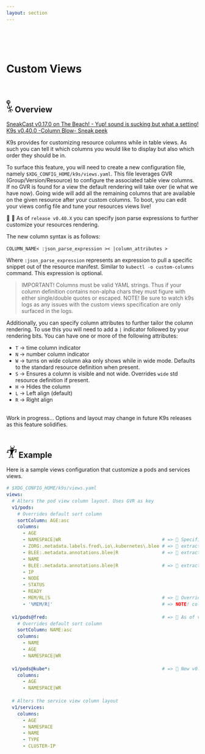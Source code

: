```yaml
---
layout: section
---
```


<i class="icon fas fa-columns fa-7x"></i>


<br/>
<br/>
<br/>

# Custom Views

<br/>

## <img src="/assets/sections/overview.png" width="auto" height="32"/> Overview

[SneakCast v0.17.0 on The Beach! - Yup! sound is sucking but what a setting!](https://youtu.be/7S33CNLAofk)
[K9s v0.40.0 -Column Blow- Sneak peek](https://youtu.be/iy6RDozAM4A)

K9s provides for customizing resource columns while in table views. As such you can tell it which columns you would like to display but also which order they should be in.

To surface this feature, you will need to create a new configuration file, namely `$XDG_CONFIG_HOME/k9s/views.yaml`. This file leverages GVR (Group/Version/Resource) to configure the associated table view columns. If no GVR is found for a view the default rendering will take over (ie what we have now). Going wide will add all the remaining columns that are available on the given resource after your custom columns. To boot, you can edit your views config file and tune your resources views live!

📢 🎉 As of `release v0.40.X` you can specify json parse expressions to further customize your resources rendering.

The new column syntax is as follows:

`COLUMN_NAME< :json_parse_expression >< |column_attributes >`

Where `:json_parse_expression` represents an expression to pull a specific snippet out of the resource manifest.
Similar to `kubectl -o custom-columns` command. This expression is optional.

> IMPORTANT! Columns must be valid YAML strings. Thus if your column definition contains non-alpha chars
> they must figure with either single/double quotes or escaped.
> NOTE! Be sure to watch k9s logs as any issues with the custom views specification are only surfaced in the logs.

Additionally, you can specify column attributes to further tailor the column rendering.
To use this you will need to add a `|` indicator followed by your rendering bits.
You can have one or more of the following attributes:

* `T` -> time column indicator
* `N` -> number column indicator
* `W` -> turns on wide column aka only shows while in wide mode. Defaults to the standard resource definition when present.
* `S` -> Ensures a column is visible and not wide. Overrides `wide` std resource definition if present.
* `H` -> Hides the column
* `L` -> Left align (default)
* `R` -> Right align

<br/>
<div class="note">
  <i class="fas fa-skull"></i> Work in progress... Options and layout may change in future K9s releases as this feature solidifies.
</div>

<br/>

## <img src="/assets/sections/examples.png" width="auto" height="32"/> Example

Here is a sample views configuration that customize a pods and services views.

```yaml
# $XDG_CONFIG_HOME/k9s/views.yaml
views:
  # Alters the pod view column layout. Uses GVR as key
  v1/pods:
    # Overrides default sort column
    sortColumn: AGE:asc
    columns:
      - AGE
      - NAMESPACE|WR                                     # => 🌚 Specifies the NAMESPACE column to be right aligned and only visible while in wide mode
      - ZORG:.metadata.labels.fred\.io\.kubernetes\.blee # => 🌚 extract fred.io.kubernetes.blee label into it's own column
      - BLEE:.metadata.annotations.blee|R                # => 🌚 extract annotation blee into it's own column and right align it
      - NAME
      - BLEE:.metadata.annotations.blee|R                # => 🌚 extract annotation blee into it's own column and right align it
      - IP
      - NODE
      - STATUS
      - READY
      - MEM/RL|S                                         # => 🌚 Overrides std resource default wide attribute via `S` for `Show`
      - '%MEM/R|'                                        # => NOTE! column names with non alpha names need to be quoted as columns must be strings!

  v1/pods@fred:                                          # => 🌚 As of v0.40.6, you can now further customize pod view for a specific namespace
    # Overrides default sort column
    sortColumn: NAME:asc
    columns:
      - NAME
      - AGE
      - NAMESPACE|WR

  v1/pods@kube*:                                         # => 🌚 New v0.40.6! You can also specify a namespace using a regular expression.
    columns:
      - AGE
      - NAMESPACE|WR

  # Alters the service view column layout
  v1/services:
    columns:
      - AGE
      - NAMESPACE
      - NAME
      - TYPE
      - CLUSTER-IP
```
